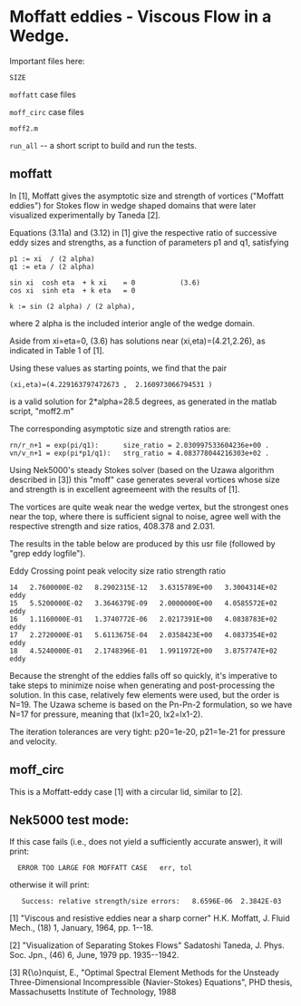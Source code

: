 # Moffatt eddies - Viscous Flow in a Wedge.

Important files here:

`SIZE`

`moffatt`   case files

`moff_circ` case files

`moff2.m`

`run_all`   -- a short script to build and run the tests.

## moffatt

In [1], Moffatt gives the asymptotic size and strength of vortices
("Moffatt eddies") for Stokes flow in wedge shaped domains that were 
later visualized experimentally by Taneda [2].

Equations (3.11a) and (3.12) in [1] give the respective ratio
of successive eddy sizes and strengths, as a function of parameters
p1 and q1, satisfying

	p1 := xi  / (2 alpha)
	q1 := eta / (2 alpha)

	sin xi  cosh eta  + k xi    = 0           (3.6)
	cos xi  sinh eta  + k eta   = 0

	k := sin (2 alpha) / (2 alpha),

where 2 alpha is the included interior angle of the wedge domain.

Aside from xi=eta=0, (3.6) has solutions near (xi,eta)=(4.21,2.26),
as indicated in Table 1 of [1].

Using these values as starting points, we find that the pair

	(xi,eta)=(4.229163797472673 ,  2.160973066794531 )

is a valid solution for 2*alpha=28.5 degrees, as generated in the
matlab script, "moff2.m"

The corresponding asymptotic size and strength ratios are:

	rn/r_n+1 = exp(pi/q1):      size_ratio = 2.030997533604236e+00 .
	vn/v_n+1 = exp(pi*p1/q1):   strg_ratio = 4.083778044216303e+02 .

Using Nek5000's steady Stokes solver (based on the Uzawa algorithm
described in [3]) this "moff" case generates several vortices whose
size and strength is in excellent agreemeent with the results of [1].

The vortices are quite weak near the wedge vertex, but the strongest
ones near the top, where there is sufficient signal to noise, agree
well with the respective strength and size ratios, 408.378 and 2.031.

The results in the table below are produced by this usr file (followed
by "grep eddy logfile").

Eddy  Crossing point  peak velocity    size ratio     strength ratio

	14   2.7600000E-02   8.2902315E-12   3.6315789E+00   3.3004314E+02 eddy
	15   5.5200000E-02   3.3646379E-09   2.0000000E+00   4.0585572E+02 eddy
	16   1.1160000E-01   1.3740772E-06   2.0217391E+00   4.0838783E+02 eddy
	17   2.2720000E-01   5.6113675E-04   2.0358423E+00   4.0837354E+02 eddy
	18   4.5240000E-01   2.1748396E-01   1.9911972E+00   3.8757747E+02 eddy

Because the strenght of the eddies falls off so quickly, it's imperative
to take steps to minimize noise when generating and post-processing the solution.
In this case, relatively few elements were used, but the order is N=19. The
Uzawa scheme is based on the Pn-Pn-2 formulation, so we have N=17 for pressure,
meaning that (lx1=20, lx2=lx1-2).

The iteration tolerances are very tight: p20=1e-20, p21=1e-21 for pressure
and velocity.


## moff_circ

This is a Moffatt-eddy case [1] with a circular lid, similar to [2].


## Nek5000 test mode:

If this case fails (i.e., does not yield a sufficiently accurate answer), it will print:

      ERROR TOO LARGE FOR MOFFATT CASE   err, tol

otherwise it will print:

       Success: relative strength/size errors:   8.6596E-06  2.3842E-03

[1]  "Viscous and resistive eddies near a sharp corner" H.K. Moffatt, J. Fluid Mech., 
(18) 1, January, 1964, pp. 1--18.

[2]  "Visualization of Separating Stokes Flows" Sadatoshi Taneda, J. Phys. Soc. Jpn., 
(46) 6, June, 1979 pp. 1935--1942.

[3]   R{\o}nquist, E., "Optimal Spectral Element Methods for the Unsteady
Three-Dimensional Incompressible {Navier-Stokes} Equations", 
PHD thesis, Massachusetts Institute of Technology, 1988

